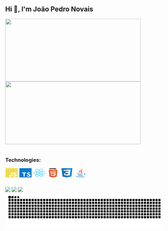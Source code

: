 ## Hi 👋, I'm João Pedro Novais
<div>
  <a href="https://github.com/jopnovais/jopnovais">
  <img height=200 width=430 align="center" src="https://github-readme-stats.vercel.app/api?username=jopnovais&show_icons=true&theme=dark"/>
</a>
<a href="https://github.com/jopnovais/convoychat">
  <img height=200 width=430 align="center" src="https://github-readme-stats.vercel.app/api/top-langs?username=jopnovais&layout=compact&langs_count=8&card_width=320&theme=dark"/>
</a>
</div>

<div style="display: inline-block"><br>
  <h3 align="left">Technologies:</h3>
  <img align="center" alt="Joao-Js" height="30" width="40"
    src="https://raw.githubusercontent.com/devicons/devicon/master/icons/javascript/javascript-plain.svg">
<img align="center" alt="Joao-Ts" height="30" width="40"
    src="https://raw.githubusercontent.com/devicons/devicon/master/icons/typescript/typescript-plain.svg">
<img align="center" alt="Joao-React" height="30" width="40"
    src="https://raw.githubusercontent.com/devicons/devicon/master/icons/react/react-original.svg">
<img align="center" alt="Joao-HTML5" height="30" width="40"
    src="https://raw.githubusercontent.com/devicons/devicon/master/icons/html5/html5-original-wordmark.svg">
<img align="center" alt="Joao-CSS3" height="30" width="40"
    src="https://raw.githubusercontent.com/devicons/devicon/master/icons/css3/css3-original.svg">
<img align="center" alt="Joao-Java" height="30" width="40" 
    src="https://raw.githubusercontent.com/devicons/devicon/master/icons/java/java-original.svg">
</div>

##

<div>
  <a href="https://instagram.com/joaopns03" target="_blank"><img src="https://img.shields.io/badge/-Instagram-%23E4405F?style=for-the-badge&logo=instagram&logoColor=white" target="_blank"></a>
  <a href = "mailto:jopnovais2014@gmail.com"><img src="https://img.shields.io/badge/-Gmail-%23333?style=for-the-badge&logo=gmail&logoColor=white" target="_blank"></a>
  <a href="https://www.linkedin.com/in/jo%C3%A3o-pedro-novais-565345252" target="_blank"><img src="https://img.shields.io/badge/-LinkedIn-%230077B5?style=for-the-badge&logo=linkedin&logoColor=white" target="_blank"></a> 
</div>

<picture>
  <source media="(prefers-color-scheme: dark)" srcset="https://raw.githubusercontent.com/jopnovais/jopnovais/output/github-contribution-grid-snake-dark.svg">
  <source media="(prefers-color-scheme: light)" srcset="https://raw.githubusercontent.com/jopnovais/jopnovais/output/github-contribution-grid-snake.svg">
  <img alt="snake animation" src="https://raw.githubusercontent.com/jopnovais/jopnovais/output/github-contribution-grid-snake.svg">
</picture>
